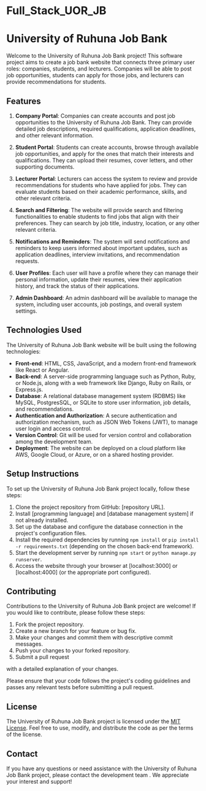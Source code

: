 # Full_Stack_UOR_JB
# University of Ruhuna Job Bank

Welcome to the University of Ruhuna Job Bank project! This software project aims to create a job bank website that connects three primary user roles: companies, students, and lecturers. Companies will be able to post job opportunities, students can apply for those jobs, and lecturers can provide recommendations for students.

## Features

1. **Company Portal**: Companies can create accounts and post job opportunities to the University of Ruhuna Job Bank. They can provide detailed job descriptions, required qualifications, application deadlines, and other relevant information.

2. **Student Portal**: Students can create accounts, browse through available job opportunities, and apply for the ones that match their interests and qualifications. They can upload their resumes, cover letters, and other supporting documents.

3. **Lecturer Portal**: Lecturers can access the system to review and provide recommendations for students who have applied for jobs. They can evaluate students based on their academic performance, skills, and other relevant criteria.

4. **Search and Filtering**: The website will provide search and filtering functionalities to enable students to find jobs that align with their preferences. They can search by job title, industry, location, or any other relevant criteria.

5. **Notifications and Reminders**: The system will send notifications and reminders to keep users informed about important updates, such as application deadlines, interview invitations, and recommendation requests.

6. **User Profiles**: Each user will have a profile where they can manage their personal information, update their resumes, view their application history, and track the status of their applications.

7. **Admin Dashboard**: An admin dashboard will be available to manage the system, including user accounts, job postings, and overall system settings.

## Technologies Used

The University of Ruhuna Job Bank website will be built using the following technologies:

- **Front-end**: HTML, CSS, JavaScript, and a modern front-end framework like React or Angular.
- **Back-end**: A server-side programming language such as Python, Ruby, or Node.js, along with a web framework like Django, Ruby on Rails, or Express.js.
- **Database**: A relational database management system (RDBMS) like MySQL, PostgresSQL, or SQLite to store user information, job details, and recommendations.
- **Authentication and Authorization**: A secure authentication and authorization mechanism, such as JSON Web Tokens (JWT), to manage user login and access control.
- **Version Control**: Git will be used for version control and collaboration among the development team.
- **Deployment**: The website can be deployed on a cloud platform like AWS, Google Cloud, or Azure, or on a shared hosting provider.

## Setup Instructions

To set up the University of Ruhuna Job Bank project locally, follow these steps:

1. Clone the project repository from GitHub: [repository URL].
2. Install [programming language] and [database management system] if not already installed.
3. Set up the database and configure the database connection in the project's configuration files.
4. Install the required dependencies by running `npm install` or `pip install -r requirements.txt` (depending on the chosen back-end framework).
5. Start the development server by running `npm start` or `python manage.py runserver`.
6. Access the website through your browser at [localhost:3000] or [localhost:4000] (or the appropriate port configured).

## Contributing

Contributions to the University of Ruhuna Job Bank project are welcome! If you would like to contribute, please follow these steps:

1. Fork the project repository.
2. Create a new branch for your feature or bug fix.
3. Make your changes and commit them with descriptive commit messages.
4. Push your changes to your forked repository.
5. Submit a pull request

with a detailed explanation of your changes.

Please ensure that your code follows the project's coding guidelines and passes any relevant tests before submitting a pull request.

## License

The University of Ruhuna Job Bank project is licensed under the [MIT License](LICENSE). Feel free to use, modify, and distribute the code as per the terms of the license.

## Contact

If you have any questions or need assistance with the University of Ruhuna Job Bank project, please contact the development team . We appreciate your interest and support!
